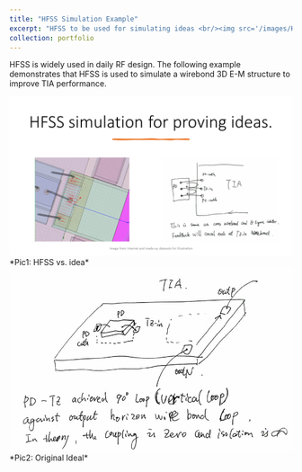```yaml
---
title: "HFSS Simulation Example"
excerpt: "HFSS to be used for simulating ideas <br/><img src='/images/HFSS_demo.png'>"
collection: portfolio
---
```

HFSS is widely used in daily RF design. The following example demonstrates that HFSS is used to simulate a wirebond 3D E-M structure to improve TIA performance.


<a href="/images/HFSS_demo.png">
    <img 
        src="/images/HFSS_demo.png" 
    >
</a>
*Pic1: HFSS vs. idea*

<a href="/images/Ideas.png">
    <img 
        src="/images/Ideas.png" 
    >
</a>
*Pic2: Original Ideal*
